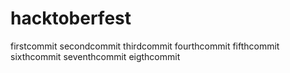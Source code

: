 # hacktoberfest
firstcommit
secondcommit
thirdcommit
fourthcommit
fifthcommit
sixthcommit
seventhcommit
eigthcommit
